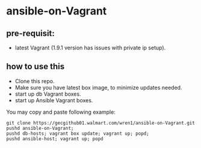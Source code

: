 # ansible-on-Vagrant #

## pre-requisit: ##
* latest Vagrant (1.9.1 version has issues with private ip setup).

## how to use this ##

* Clone this repo.
* Make sure you have latest box image, to minimize updates needed.
* start up db Vagrant boxes.
* start up Ansible Vagrant boxes.

You may copy and paste following example:
~~~~
git clone https://gecgithub01.walmart.com/wren1/ansible-on-Vagrant.git
pushd ansible-on-Vagrant; 
pushd db-hosts; vagrant box update; vagrant up; popd;
pushd ansible-host; vagrant up; popd
~~~~
